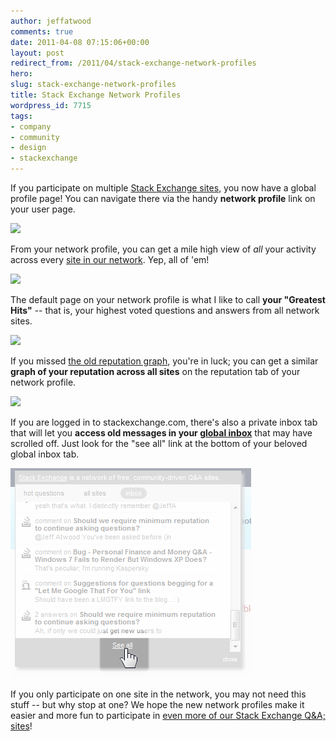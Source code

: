 ```yaml
---
author: jeffatwood
comments: true
date: 2011-04-08 07:15:06+00:00
layout: post
redirect_from: /2011/04/stack-exchange-network-profiles
hero: 
slug: stack-exchange-network-profiles
title: Stack Exchange Network Profiles
wordpress_id: 7715
tags:
- company
- community
- design
- stackexchange
---
```


If you participate on multiple [Stack Exchange sites](http://stackexchange.com/sites), you now have a global profile page! You can navigate there via the handy **network profile** link on your user page.

[![](http://blog.stackoverflow.com/wp-content/uploads/stack-exchange-global-profile-page-0.png)](http://superuser.com/users/310/dennis-williamson)

From your network profile, you can get a mile high view of _all_ your activity across every [site in our network](http://stackexchange.com/sites). Yep, all of 'em!

[![](http://blog.stackoverflow.com/wp-content/uploads/stack-exchange-global-profile-page-1.png)](http://stackexchange.com/users/357a2695-66b4-4ab9-9bbd-502d6ad0b1ce?tab=activity)

The default page on your network profile is what I like to call **your "Greatest Hits"** -- that is, your highest voted questions and answers from all network sites.

[![](http://blog.stackoverflow.com/wp-content/uploads/stack-exchange-global-profile-page-2.png)](http://stackexchange.com/users/357a2695-66b4-4ab9-9bbd-502d6ad0b1ce)

If you missed [the old reputation graph](http://blog.stackoverflow.com/2011/03/r-i-p-envelope-hello-improved-user-pages/), you're in luck; you can get a similar **graph of your reputation across all sites** on the reputation tab of your network profile.

[![](http://blog.stackoverflow.com/wp-content/uploads/stack-exchange-global-profile-page-4.png)](http://stackexchange.com/users/357a2695-66b4-4ab9-9bbd-502d6ad0b1ce?tab=reputation)

If you are logged in to stackexchange.com, there's also a private inbox tab that will let you **access old messages in your [global inbox](http://blog.stackoverflow.com/2010/09/new-global-inbox/)** that may have scrolled off. Just look for the "see all" link at the bottom of your beloved global inbox tab.

![](/images/wordpress/stack-exchange-global-profile-page-5.png)

If you only participate on one site in the network, you may not need this stuff -- but why stop at one? We hope the new network profiles make it easier and more fun to participate in [even more of our Stack Exchange Q&A; sites](http://stackexchange.com/sites)!
